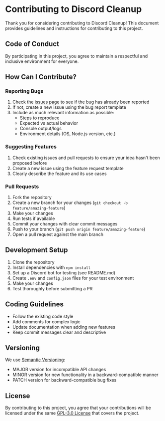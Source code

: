 # Contributing to Discord Cleanup

Thank you for considering contributing to Discord Cleanup! This document provides guidelines and instructions for contributing to this project.

## Code of Conduct

By participating in this project, you agree to maintain a respectful and inclusive environment for everyone.

## How Can I Contribute?

### Reporting Bugs

1. Check the [issues page](https://github.com/djdarcy/discord-cleanup/issues) to see if the bug has already been reported
2. If not, create a new issue using the bug report template
3. Include as much relevant information as possible:
   - Steps to reproduce
   - Expected vs actual behavior
   - Console output/logs
   - Environment details (OS, Node.js version, etc.)

### Suggesting Features

1. Check existing issues and pull requests to ensure your idea hasn't been proposed before
2. Create a new issue using the feature request template
3. Clearly describe the feature and its use cases

### Pull Requests

1. Fork the repository
2. Create a new branch for your changes (`git checkout -b feature/amazing-feature`)
3. Make your changes
4. Run tests if available
5. Commit your changes with clear commit messages
6. Push to your branch (`git push origin feature/amazing-feature`)
7. Open a pull request against the main branch

## Development Setup

1. Clone the repository
2. Install dependencies with `npm install`
3. Set up a Discord bot for testing (see README.md)
4. Create `.env` and `config.json` files for your test environment
5. Make your changes
6. Test thoroughly before submitting a PR

## Coding Guidelines

- Follow the existing code style
- Add comments for complex logic
- Update documentation when adding new features
- Keep commit messages clear and descriptive

## Versioning

We use [Semantic Versioning](https://semver.org/):
- MAJOR version for incompatible API changes
- MINOR version for new functionality in a backward-compatible manner
- PATCH version for backward-compatible bug fixes

## License

By contributing to this project, you agree that your contributions will be licensed under the same [GPL-3.0 License](LICENSE) that covers the project.
